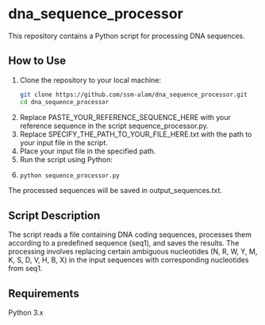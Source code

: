 # dna_sequence_processor

This repository contains a Python script for processing DNA sequences.

## How to Use

1. Clone the repository to your local machine:
   ```bash
   git clone https://github.com/ssm-alam/dna_sequence_processor.git
   cd dna_sequence_processor
2. Replace PASTE_YOUR_REFERENCE_SEQUENCE_HERE with your reference sequence in the script sequence_processor.py.
3. Replace SPECIFY_THE_PATH_TO_YOUR_FILE_HERE.txt with the path to your input file in the script.
4. Place your input file in the specified path.
5. Run the script using Python:
6. ```bash
   python sequence_processor.py
   ```
 
The processed sequences will be saved in output_sequences.txt.
## Script Description
The script reads a file containing DNA coding sequences, processes them according to a predefined sequence (seq1), and saves the results. The processing involves replacing certain ambiguous nucleotides (N, R, W, Y, M, K, S, D, V, H, B, X) in the input sequences with corresponding nucleotides from seq1.
## Requirements
Python 3.x
